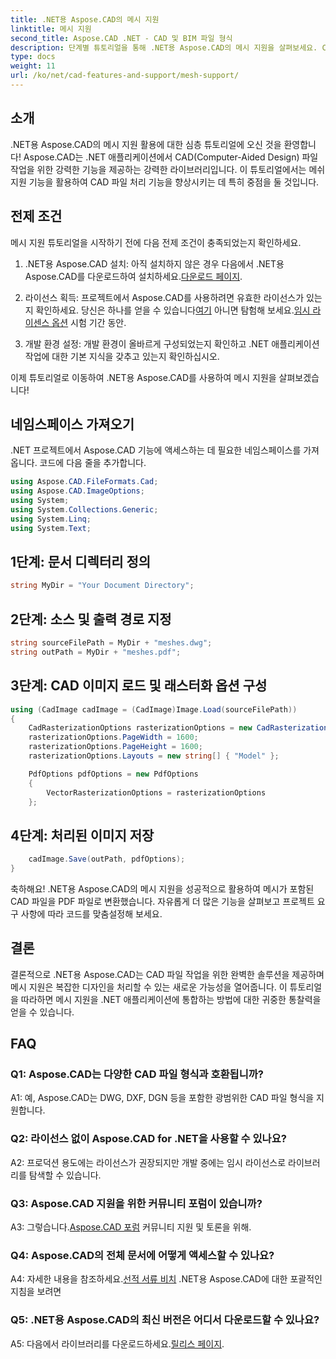 ```yaml
---
title: .NET용 Aspose.CAD의 메시 지원
linktitle: 메시 지원
second_title: Aspose.CAD .NET - CAD 및 BIM 파일 형식
description: 단계별 튜토리얼을 통해 .NET용 Aspose.CAD의 메시 지원을 살펴보세요. CAD 파일을 PDF로 손쉽게 변환하세요.
type: docs
weight: 11
url: /ko/net/cad-features-and-support/mesh-support/
---
```

## 소개

.NET용 Aspose.CAD의 메시 지원 활용에 대한 심층 튜토리얼에 오신 것을 환영합니다! Aspose.CAD는 .NET 애플리케이션에서 CAD(Computer-Aided Design) 파일 작업을 위한 강력한 기능을 제공하는 강력한 라이브러리입니다. 이 튜토리얼에서는 메쉬 지원 기능을 활용하여 CAD 파일 처리 기능을 향상시키는 데 특히 중점을 둘 것입니다.

## 전제 조건

메시 지원 튜토리얼을 시작하기 전에 다음 전제 조건이 충족되었는지 확인하세요.

1.  .NET용 Aspose.CAD 설치: 아직 설치하지 않은 경우 다음에서 .NET용 Aspose.CAD를 다운로드하여 설치하세요.[다운로드 페이지](https://releases.aspose.com/cad/net/).

2.  라이선스 획득: 프로젝트에서 Aspose.CAD를 사용하려면 유효한 라이선스가 있는지 확인하세요. 당신은 하나를 얻을 수 있습니다[여기](https://purchase.aspose.com/buy) 아니면 탐험해 보세요.[임시 라이센스 옵션](https://purchase.aspose.com/temporary-license/) 시험 기간 동안.

3. 개발 환경 설정: 개발 환경이 올바르게 구성되었는지 확인하고 .NET 애플리케이션 작업에 대한 기본 지식을 갖추고 있는지 확인하십시오.

이제 튜토리얼로 이동하여 .NET용 Aspose.CAD를 사용하여 메시 지원을 살펴보겠습니다!

## 네임스페이스 가져오기

.NET 프로젝트에서 Aspose.CAD 기능에 액세스하는 데 필요한 네임스페이스를 가져옵니다. 코드에 다음 줄을 추가합니다.

```csharp
using Aspose.CAD.FileFormats.Cad;
using Aspose.CAD.ImageOptions;
using System;
using System.Collections.Generic;
using System.Linq;
using System.Text;

```

## 1단계: 문서 디렉터리 정의

```csharp
string MyDir = "Your Document Directory";
```

## 2단계: 소스 및 출력 경로 지정

```csharp
string sourceFilePath = MyDir + "meshes.dwg";
string outPath = MyDir + "meshes.pdf";
```

## 3단계: CAD 이미지 로드 및 래스터화 옵션 구성

```csharp
using (CadImage cadImage = (CadImage)Image.Load(sourceFilePath))
{
    CadRasterizationOptions rasterizationOptions = new CadRasterizationOptions();
    rasterizationOptions.PageWidth = 1600;
    rasterizationOptions.PageHeight = 1600;
    rasterizationOptions.Layouts = new string[] { "Model" };

    PdfOptions pdfOptions = new PdfOptions
    {
        VectorRasterizationOptions = rasterizationOptions
    };
```

## 4단계: 처리된 이미지 저장

```csharp
    cadImage.Save(outPath, pdfOptions);
}
```

축하해요! .NET용 Aspose.CAD의 메시 지원을 성공적으로 활용하여 메시가 포함된 CAD 파일을 PDF 파일로 변환했습니다. 자유롭게 더 많은 기능을 살펴보고 프로젝트 요구 사항에 따라 코드를 맞춤설정해 보세요.

## 결론

결론적으로 .NET용 Aspose.CAD는 CAD 파일 작업을 위한 완벽한 솔루션을 제공하며 메시 지원은 복잡한 디자인을 처리할 수 있는 새로운 가능성을 열어줍니다. 이 튜토리얼을 따라하면 메시 지원을 .NET 애플리케이션에 통합하는 방법에 대한 귀중한 통찰력을 얻을 수 있습니다.

## FAQ

### Q1: Aspose.CAD는 다양한 CAD 파일 형식과 호환됩니까?

A1: 예, Aspose.CAD는 DWG, DXF, DGN 등을 포함한 광범위한 CAD 파일 형식을 지원합니다.

### Q2: 라이선스 없이 Aspose.CAD for .NET을 사용할 수 있나요?

A2: 프로덕션 용도에는 라이선스가 권장되지만 개발 중에는 임시 라이선스로 라이브러리를 탐색할 수 있습니다.

### Q3: Aspose.CAD 지원을 위한 커뮤니티 포럼이 있습니까?

 A3: 그렇습니다.[Aspose.CAD 포럼](https://forum.aspose.com/c/cad/19) 커뮤니티 지원 및 토론을 위해.

### Q4: Aspose.CAD의 전체 문서에 어떻게 액세스할 수 있나요?

 A4: 자세한 내용을 참조하세요.[선적 서류 비치](https://reference.aspose.com/cad/net/) .NET용 Aspose.CAD에 대한 포괄적인 지침을 보려면

### Q5: .NET용 Aspose.CAD의 최신 버전은 어디서 다운로드할 수 있나요?

 A5: 다음에서 라이브러리를 다운로드하세요.[릴리스 페이지](https://releases.aspose.com/cad/net/).